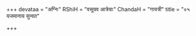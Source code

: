 +++
devataa = "अग्निः"
RShiH = "वसूयव आत्रेयाः"
ChandaH = "गायत्री"
title = "०५ यजमानाय सुन्वत"

+++
